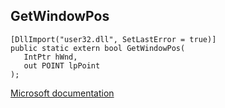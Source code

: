 ## GetWindowPos

```
[DllImport("user32.dll", SetLastError = true)]
public static extern bool GetWindowPos(
   IntPtr hWnd,
   out POINT lpPoint
);
```

[Microsoft documentation](https://docs.microsoft.com/en-us/windows/win32/api/winuser/nf-winuser-getwindowpos)
